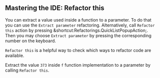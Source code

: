 ## Mastering the IDE: Refactor this

You can extract a value used inside a function to a parameter.
To do that you can use the <span class="control">`Extract parameter`</span> 
refactoring. Alternatively, call <span class="control">`Refactor this`</span>
action by pressing 
<span class="shortcut">&shortcut:Refactorings.QuickListPopupAction;</span>. 
Then you may choose <span class="control">`Extract parameter`</span> 
by pressing the corresponding number on the keyboard.

<span class="control">`Refactor this`</span> is a helpful way to check
which ways to refactor code are available. 

Extract the value `373` inside `f` function implementation to a parameter
by calling <span class="control">`Refactor this`</span>. 